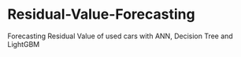 # Residual-Value-Forecasting
Forecasting Residual Value of used cars with ANN, Decision Tree and LightGBM
